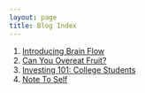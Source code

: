 ```yaml
---
layout: page
title: Blog Index
---
```


1. [Introducing Brain Flow](/_posts/2017-08-31-introducing-brainflow.md)
2. [Can You Overeat Fruit?](_posts/2016-09-10-eating-fruit.md)
3. [Investing 101: College Students](/_posts/2016-09-11-stocks.md)
4. [Note To Self](/_posts/2016-09-14-summer-accomplishments.md)
